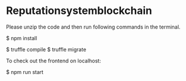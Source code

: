 # Reputationsystemblockchain

Please unzip the code and then run following commands in the terminal.

$ npm install

$ truffle compile
$ truffle migrate

To check out the frontend on localhost:

$ npm run start
